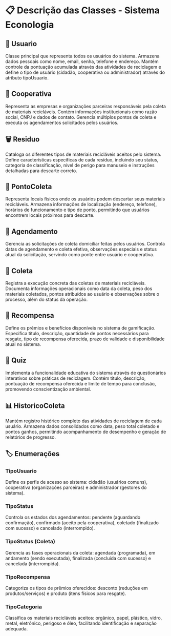 # 📋 Descrição das Classes - Sistema Econologia

## 👤 **Usuario**
Classe principal que representa todos os usuários do sistema. Armazena dados pessoais como nome, email, senha, telefone e endereço. Mantém controle da pontuação acumulada através das atividades de reciclagem e define o tipo de usuário (cidadão, cooperativa ou administrador) através do atributo tipoUsuario.

## 🏢 **Cooperativa**
Representa as empresas e organizações parceiras responsáveis pela coleta de materiais recicláveis. Contém informações institucionais como razão social, CNPJ e dados de contato. Gerencia múltiplos pontos de coleta e executa os agendamentos solicitados pelos usuários.

## 🗑️ **Residuo**
Cataloga os diferentes tipos de materiais recicláveis aceitos pelo sistema. Define características específicas de cada resíduo, incluindo seu status, categoria de classificação, nível de perigo para manuseio e instruções detalhadas para descarte correto.

## 📍 **PontoColeta**
Representa locais físicos onde os usuários podem descartar seus materiais recicláveis. Armazena informações de localização (endereço, telefone), horários de funcionamento e tipo de ponto, permitindo que usuários encontrem locais próximos para descarte.

## 📅 **Agendamento**
Gerencia as solicitações de coleta domiciliar feitas pelos usuários. Controla datas de agendamento e coleta efetiva, observações especiais e status atual da solicitação, servindo como ponte entre usuário e cooperativa.

## 🚛 **Coleta**
Registra a execução concreta das coletas de materiais recicláveis. Documenta informações operacionais como data da coleta, peso dos materiais coletados, pontos atribuídos ao usuário e observações sobre o processo, além do status da operação.

## 🎁 **Recompensa**
Define os prêmios e benefícios disponíveis no sistema de gamificação. Especifica título, descrição, quantidade de pontos necessários para resgate, tipo de recompensa oferecida, prazo de validade e disponibilidade atual no sistema.

## 🧠 **Quiz**
Implementa a funcionalidade educativa do sistema através de questionários interativos sobre práticas de reciclagem. Contém título, descrição, pontuação de recompensa oferecida e limite de tempo para conclusão, promovendo conscientização ambiental.

## 📊 **HistoricoColeta**
Mantém registro histórico completo das atividades de reciclagem de cada usuário. Armazena dados consolidados como data, peso total coletado e pontos ganhos, permitindo acompanhamento de desempenho e geração de relatórios de progresso.

## 🏷️ **Enumerações**

### **TipoUsuario**
Define os perfis de acesso ao sistema: cidadão (usuários comuns), cooperativa (organizações parceiras) e administrador (gestores do sistema).

### **TipoStatus** 
Controla os estados dos agendamentos: pendente (aguardando confirmação), confirmado (aceito pela cooperativa), coletado (finalizado com sucesso) e cancelado (interrompido).

### **TipoStatus (Coleta)**
Gerencia as fases operacionais da coleta: agendada (programada), em andamento (sendo executada), finalizada (concluída com sucesso) e cancelada (interrompida).

### **TipoRecompensa**
Categoriza os tipos de prêmios oferecidos: desconto (reduções em produtos/serviços) e produto (itens físicos para resgate).

### **TipoCategoria**
Classifica os materiais recicláveis aceitos: orgânico, papel, plástico, vidro, metal, eletrônico, perigoso e óleo, facilitando identificação e separação adequada.
